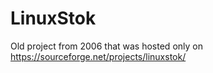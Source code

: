 # LinuxStok
Old project from 2006 that was hosted only on https://sourceforge.net/projects/linuxstok/
